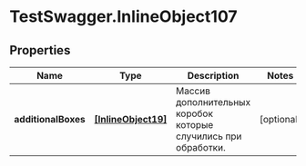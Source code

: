 # TestSwagger.InlineObject107

## Properties

Name | Type | Description | Notes
------------ | ------------- | ------------- | -------------
**additionalBoxes** | [**[InlineObject19]**](InlineObject19.md) | Массив дополнительных коробок которые случились при обработки. | [optional] 


